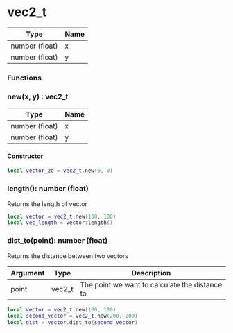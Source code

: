 # vec2\_t

| Type           | Name |
| -------------- | ---- |
| number (float) | x    |
| number (float) | y    |

### Functions

### new(x, y) : vec2\_t

| Type           | Name |
| -------------- | ---- |
| number (float) | x    |
| number (float) | y    |

#### Constructor

```lua
local vector_2d = vec2_t.new(0, 0)
```

### length(): number (float)

Returns the length of vector

```lua
local vector = vec2_t.new(100, 100)
local vec_length = vector:length()
```

### dist\_to(point): number (float)

Returns the distance between two vectors

| Argument | Type    | Description                                    |
| -------- | ------- | ---------------------------------------------- |
| point    | vec2\_t | The point we want to calculate the distance to |

```lua
local vector = vec2_t.new(100, 100)
local second_vector = vec2_t.new(200, 200)
local dist = vector.dist_to(second_vector)
```
